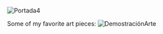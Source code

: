 ![Portada4](https://user-images.githubusercontent.com/72514826/135668760-fc4c98ab-60d2-46cc-ad8f-423a8e57fb56.jpg)

Some of my favorite art pieces:
![DemostraciónArte](https://user-images.githubusercontent.com/72514826/135629838-24dfba9d-0c27-465f-b568-e131a2b98973.jpg)
<!--
**J35HN/J35HN** is a ✨ _special_ ✨ repository because its `README.md` (this file) appears on your GitHub profile.

Here are some ideas to get you started:

- 🔭 I’m currently working on ...
- 🌱 I’m currently learning ...
- 👯 I’m looking to collaborate on ...
- 🤔 I’m looking for help with ...
- 💬 Ask me about ...
- 📫 How to reach me: ...
- 😄 Pronouns: ...
- ⚡ Fun fact: ...
-->

